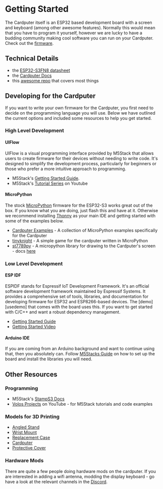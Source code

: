 # Getting Started

The Cardputer itself is an ESP32 based development board with a screen and keyboard (among other awesome features). Normally this would mean that you have to program it yourself, however we are lucky to have a budding community making cool software you can run on your Cardputer. Check out the [firmware][].

## Technical Details

- the [ESP32-S3FN8 datasheet][s3datasheet]
- the [Cardputer Docs][cardputer-docs]
- this [awesome repo][awesome-cardputer] that covers most things

## Developing for the Cardputer

If you want to write your own firmware for the Cardputer, you first need to decide on the programming language you will use. Below we have outlined the current options and included some resources to help you get started.

### High Level Development

#### UIFlow

UIFlow is a visual programming interface provided by M5Stack that allows users to create firmware for their devices without needing to write code. It's designed to simplify the development process, particularly for beginners or those who prefer a more intuitive approach to programming.

- M5Stack's [Getting Started Guide][uiflow].
- M5Stack's [Tutorial Series][uiflow-tutorials] on Youtube

#### MicroPython

The stock [MicroPython][micropython] firmware for the ESP32-S3 works great out of the box. If you know what you are doing, just flash this and have at it. Otherwise we recommend installing [Thonny][thonny] as your main IDE and getting started with some of the examples below.

- [Cardputer Examples][micropython-examples] - A collection of MicroPython examples specifically for the Cardputer
- [tinyknight][] - A simple game for the cardputer written in MicroPython
- [st7789py][] - A micropython library for drawing to the Cardputer's screen - docs [here](https://russhughes.github.io/st7789py_mpy/)

### Low Level Development

#### ESP IDF

ESPIDF stands for Espressif IoT Development Framework. It's an official software development framework maintained by Espressif Systems. It provides a comprehensive set of tools, libraries, and documentation for developing firmware for ESP32 and ESP8266-based devices. The [demo][usedemo] that comes with the board uses this. If you want to get started with C/C++ and want a robust dependency management.

- [Getting Started Guide][espidf]
- [Getting Started Video][espidf-video]

#### Arduino IDE

If you are coming from an Arduino background and want to continue using that, then you absolutely can. Follow [M5Stacks Guide][arduino] on how to set up the board and install the libraries you will need.

## Other Resources

### Programming

- M5Stack's [StampS3 Docs][stamps3-docs]
- [Volos Projects][volos] on YouTube - for M5Stack tutorials and code examples

### Models for 3D Printing

- [Angled Stand](https://www.printables.com/model/724751-angled-stand-for-m5stack-cardputer)
- [Wrist Mount](https://www.printables.com/model/748880-cardputer-wrist-mount)
- [Replacement Case](https://www.thingiverse.com/thing:6363317)
- [Cardputer](https://grabcad.com/library/m5stack-cardputer-kit-w-m5stamps3-1)
- [Protective Cover](https://www.printables.com/model/766964-m5stack-cardputer-front-protector)

### Hardware Mods

There are quite a few people doing hardware mods on the cardputer. If you are interested in adding a wifi antenna, modding the display keyboard - go have a look at the relevant channels in the [Discord][].

[firmware]: /firmware.html
[s3datasheet]: https://www.espressif.com/sites/default/files/documentation/esp32-s3_datasheet_en.pdf
[cardputer-docs]: https://docs.m5stack.com/en/core/Cardputer
[awesome-cardputer]: https://github.com/terremoth/awesome-m5stack-cardputer
[uiflow]: https://docs.m5stack.com/en/quick_start/m5core/uiflow
[uiflow-tutorials]: https://www.youtube.com/playlist?list=PLgvIHLw9-cydbokzAKhi7lWcOVJ67RRTR
[micropython]: https://micropython.org/
[thonny]: https://thonny.org/
[micropython-examples]: https://github.com/echo-lalia/Cardputer-Micropython-Examples/
[tinyknight]: https://github.com/foopod/tinyknight
[st7789py]: https://github.com/russhughes/st7789py_mpy
[espidf]: https://docs.espressif.com/projects/esp-idf/en/stable/esp32/get-started/
[espidf-video]: https://www.youtube.com/watch?v=J8zc8mMNKtc
[arduino]: http://docs.m5stack.com/en/quick_start/Cardputer/arduino
[userdemo]: https://github.com/m5stack/M5Cardputer-UserDemo
[stamps3-docs]: https://docs.m5stack.com/en/core/stamps3
[volos]: https://www.youtube.com/@VolosProjects
[Discord]: https://discord.com/invite/GJW8kYYJCg